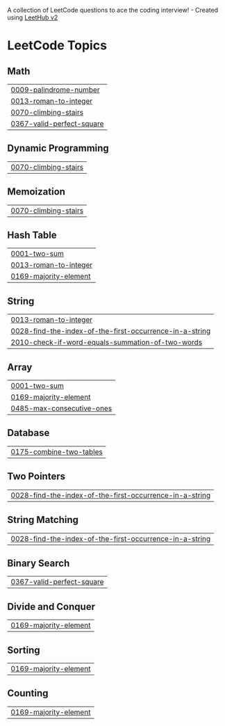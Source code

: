 A collection of LeetCode questions to ace the coding interview! - Created using [LeetHub v2](https://github.com/arunbhardwaj/LeetHub-2.0)
<!---LeetCode Topics Start-->
# LeetCode Topics
## Math
|  |
| ------- |
| [0009-palindrome-number](https://github.com/SriramV1212/LeetCode/tree/master/0009-palindrome-number) |
| [0013-roman-to-integer](https://github.com/SriramV1212/LeetCode/tree/master/0013-roman-to-integer) |
| [0070-climbing-stairs](https://github.com/SriramV1212/LeetCode/tree/master/0070-climbing-stairs) |
| [0367-valid-perfect-square](https://github.com/SriramV1212/LeetCode/tree/master/0367-valid-perfect-square) |
## Dynamic Programming
|  |
| ------- |
| [0070-climbing-stairs](https://github.com/SriramV1212/LeetCode/tree/master/0070-climbing-stairs) |
## Memoization
|  |
| ------- |
| [0070-climbing-stairs](https://github.com/SriramV1212/LeetCode/tree/master/0070-climbing-stairs) |
## Hash Table
|  |
| ------- |
| [0001-two-sum](https://github.com/SriramV1212/LeetCode/tree/master/0001-two-sum) |
| [0013-roman-to-integer](https://github.com/SriramV1212/LeetCode/tree/master/0013-roman-to-integer) |
| [0169-majority-element](https://github.com/SriramV1212/LeetCode/tree/master/0169-majority-element) |
## String
|  |
| ------- |
| [0013-roman-to-integer](https://github.com/SriramV1212/LeetCode/tree/master/0013-roman-to-integer) |
| [0028-find-the-index-of-the-first-occurrence-in-a-string](https://github.com/SriramV1212/LeetCode/tree/master/0028-find-the-index-of-the-first-occurrence-in-a-string) |
| [2010-check-if-word-equals-summation-of-two-words](https://github.com/SriramV1212/LeetCode/tree/master/2010-check-if-word-equals-summation-of-two-words) |
## Array
|  |
| ------- |
| [0001-two-sum](https://github.com/SriramV1212/LeetCode/tree/master/0001-two-sum) |
| [0169-majority-element](https://github.com/SriramV1212/LeetCode/tree/master/0169-majority-element) |
| [0485-max-consecutive-ones](https://github.com/SriramV1212/LeetCode/tree/master/0485-max-consecutive-ones) |
## Database
|  |
| ------- |
| [0175-combine-two-tables](https://github.com/SriramV1212/LeetCode/tree/master/0175-combine-two-tables) |
## Two Pointers
|  |
| ------- |
| [0028-find-the-index-of-the-first-occurrence-in-a-string](https://github.com/SriramV1212/LeetCode/tree/master/0028-find-the-index-of-the-first-occurrence-in-a-string) |
## String Matching
|  |
| ------- |
| [0028-find-the-index-of-the-first-occurrence-in-a-string](https://github.com/SriramV1212/LeetCode/tree/master/0028-find-the-index-of-the-first-occurrence-in-a-string) |
## Binary Search
|  |
| ------- |
| [0367-valid-perfect-square](https://github.com/SriramV1212/LeetCode/tree/master/0367-valid-perfect-square) |
## Divide and Conquer
|  |
| ------- |
| [0169-majority-element](https://github.com/SriramV1212/LeetCode/tree/master/0169-majority-element) |
## Sorting
|  |
| ------- |
| [0169-majority-element](https://github.com/SriramV1212/LeetCode/tree/master/0169-majority-element) |
## Counting
|  |
| ------- |
| [0169-majority-element](https://github.com/SriramV1212/LeetCode/tree/master/0169-majority-element) |
<!---LeetCode Topics End-->